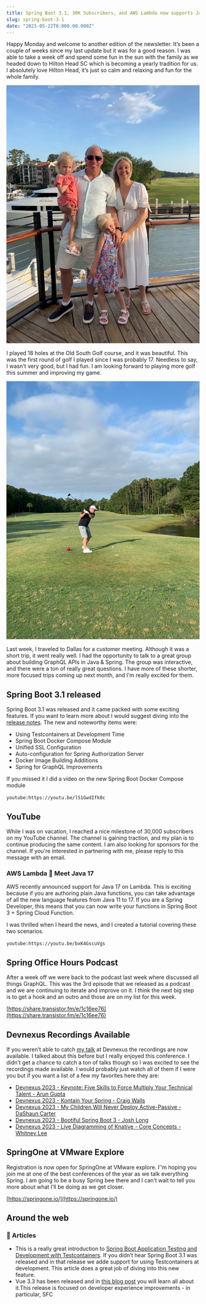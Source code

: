 ```yaml
---
title: Spring Boot 3.1, 30K Subscribers, and AWS Lambda now supports Java 17!
slug: spring-boot-3-1
date: "2023-05-22T8:000:00.000Z"
---
```


Happy Monday and welcome to another edition of the newsletter. It’s been a couple of weeks since my last update but it was for a good reason. I was able to take a week off and spend some fun in the sun with the family as we headed down to Hilton Head SC which is becoming a yearly tradition for us. I absolutely love Hilton Head, it’s just so calm and relaxing and fun for the whole family.

![Hilton Head Family](./hilton-head-family.jpeg)

I played 18 holes at the Old South Golf course, and it was beautiful. This was the first round of golf I played since I was probably 17. Needless to say, I wasn't very good, but I had fun. I am looking forward to playing more golf this summer and improving my game.

![Golf in Hilton Head](./hilton-head-golf.jpeg)

Last week, I traveled to Dallas for a customer meeting. Although it was a short trip, it went really well. I had the opportunity to talk to a great group about building GraphQL APIs in Java & Spring. The group was interactive, and there were a ton of really great questions. I have more of these shorter, more focused trips coming up next month, and I'm really excited for them.

## Spring Boot 3.1 released

Spring Boot 3.1 was released and it came packed with some exciting features. If you want to learn more about I would suggest diving into the [release notes](https://github.com/spring-projects/spring-boot/wiki/Spring-Boot-3.1-Release-Notes). The new and noteworthy items were:

- Using Testcontainers at Development Time
- Spring Boot Docker Compose Module
- Unified SSL Configuration
- Auto-configuration for Spring Authorization Server
- Docker Image Building Additions
- Spring for GraphQL Improvements

If you missed it I did a video on the new Spring Boot Docker Compose module

`youtube:https://youtu.be/lS1GwdIfk0c`

## YouTube

While I was on vacation, I reached a nice milestone of 30,000 subscribers on my YouTube channel. The channel is gaining traction, and my plan is to continue producing the same content. I am also looking for sponsors for the channel. If you're interested in partnering with me, please reply to this message with an email.

### AWS Lambda 🤝 Meet Java 17

AWS recently announced support for Java 17 on Lambda. This is exciting because if you are authoring plain Java functions, you can take advantage of all the new language features from Java 11 to 17. If you are a Spring Developer, this means that you can now write your functions in Spring Boot 3 + Spring Cloud Function.

I was thrilled when I heard the news, and I created a tutorial covering these two scenarios.

`youtube:https://youtu.be/bxK4GscuVgs`

## Spring Office Hours Podcast

After a week off we were back to the podcast last week where discussed all things GraphQL. This was the 3rd episode that we released as a podcast and we are continuing to iterate and improve on it. I think the next big step is to get a hook and an outro and those are on my list for this week.

[https://share.transistor.fm/e/1c16ee76](https://share.transistor.fm/e/1c16ee76)

## Devnexus Recordings Available

If you weren’t able to catch [my talk](https://www.youtube.com/watch?v=_jTBKo1qxoA&t=274s) at Devnexus the recordings are now available. I talked about this before but I really enjoyed this conference. I didn’t get a chance to catch a ton of talks though so I was excited to see the recordings made available. I would probably just watch all of them if I were you but if you want a list of a few my favorites here they are:

- [Devnexus 2023 - Keynote: Five Skills to Force Multiply Your Technical Talent - Arun Gupta](https://www.youtube.com/watch?v=0GXmTfNoSlY)
- [Devnexus 2023 - Kontain Your Spring - Craig Walls](https://www.youtube.com/watch?v=EZBHAwuQl_U)
- [Devnexus 2023 - My Children Will Never Deploy Active-Passive - DaShaun Carter](https://www.youtube.com/watch?v=h7RhUVRxqYY)
- [Devnexus 2023 - Bootiful Spring Boot 3 - Josh Long](https://www.youtube.com/watch?v=98cwiZOhoOM)
- [Devnexus 2023 - Live Diagramming of Knative - Core Concepts - Whitney Lee](https://www.youtube.com/watch?v=zoAG1oatOS0)

## SpringOne at VMware Explore

Registration is now open for SpringOne at VMware explore. I’’m hoping you join me at one of the best conferences of the year as we talk everything Spring. I am going to be a busy Spring bee there and I can’t wait to tell you more about what I’ll be doing as we get closer.

[https://springone.io/](https://springone.io/)

## Around the web

### 📝 Articles

- This is a really great introduction to [Spring Boot Application Testing and Development with Testcontainers](https://www.atomicjar.com/2023/05/spring-boot-3-1-0-testcontainers-for-testing-and-local-development/). If you didn’t hear Spring Boot 3.1 was released and in that release we adde support for using Testcontainers at development. This article does a great job of diving into this new feature.
- Vue 3.3 has been released and in [this blog post](https://blog.vuejs.org/posts/vue-3-3) you will learn all about it.This release is focused on developer experience improvements - in particular, SFC **<script setup>** usage with TypeScript.

### 🎬 Videos

- I really enjoyed [this video by Colin and Samir](https://www.youtube.com/watch?v=jnNQEiPs5r0) where they interviewed the Deep fake Tom Cruise. I thought it was really great insight into who Miles Fisher is and I honestly can’t remember walking away from an interview pulling for a person more than I have here with Miles. He is funny, creative, super talented and I can’t wait to see what he does next.

### 🐦 Tweet

I’m getting really excited for KCDC next month! If you haven’t registered yet you can do so using the code **FriendOfDanVega** for an extra 10% off. I hope to see you there!

[https://twitter.com/therealdanvega/status/1659182193762082817](https://twitter.com/therealdanvega/status/1659182193762082817)

## Until Next Week

I hope you enjoyed this newsletter installment, and I will talk to you in the next one. If you have any links you would like me to include please [contact me](http://twitter.com/therealdanvega) and I might add them to a future newsletter. I hope you have a great week and as always friends...

Happy Coding<br/>
Dan Vega<br/>
danvega@gmail.com<br/>
[https://www.danvega.dev](https://www.danvega.dev)

